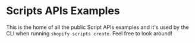 # Scripts APIs Examples

This is the home of all the public Script APIs examples and it's used by the CLI when running `shopify scripts create`. Feel free to look around!
